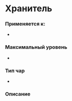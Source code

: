 # Хранитель

### Применяется к:

*

### Максимальный уровень&#x20;

*

### Тип чар

*

### Описание&#x20;
